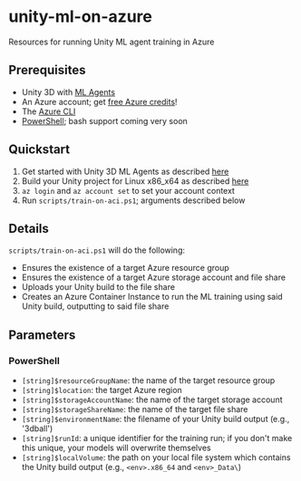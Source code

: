 # unity-ml-on-azure
Resources for running Unity ML agent training in Azure

## Prerequisites
- Unity 3D with [ML Agents](https://github.com/Unity-Technologies/ml-agents/blob/master/docs/Getting-Started-with-Balance-Ball.md)
- An Azure account; get [free Azure credits](https://azure.microsoft.com/Credits/Free)!
- The [Azure CLI](https://docs.microsoft.com/en-us/cli/azure/install-azure-cli?view=azure-cli-latest)
- [PowerShell](https://github.com/powershell/powershell#get-powershell); bash support coming very soon

## Quickstart
1. Get started with Unity 3D ML Agents as described [here](https://github.com/Unity-Technologies/ml-agents/blob/master/docs/Getting-Started-with-Balance-Ball.md)
1. Build your Unity project for Linux x86_x64 as described [here](https://github.com/Unity-Technologies/ml-agents/blob/master/docs/Using-Docker.md)
1. `az login` and `az account set` to set your account context
1. Run `scripts/train-on-aci.ps1`; arguments described below

## Details
`scripts/train-on-aci.ps1` will do the following:
- Ensures the existence of a target Azure resource group
- Ensures the existence of a target Azure storage account and file share
- Uploads your Unity build to the file share
- Creates an Azure Container Instance to run the ML training using said Unity build, outputting to said file share

## Parameters

### PowerShell
- `[string]$resourceGroupName`: the name of the target resource group
- `[string]$location`: the target Azure region
- `[string]$storageAccountName`: the name of the target storage account
- `[string]$storageShareName`: the name of the target file share
- `[string]$environmentName`: the filename of your Unity build output (e.g., '3dball')
- `[string]$runId`: a unique identifier for the training run; if you don't make this unique, your models will overwrite themselves
- `[string]$localVolume`: the path on your local file system which contains the Unity build output (e.g., `<env>.x86_64` and `<env>_Data\`)
